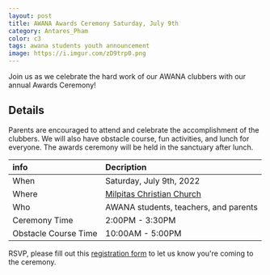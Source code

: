 ```yaml
---
layout: post
title: AWANA Awards Ceremony Saturday, July 9th
category: Antares_Pham
color: c3
tags: awana students youth announcement
image: https://i.imgur.com/zD9trp0.png
---
```

Join us as we celebrate the hard work of our AWANA clubbers with our annual Awards Ceremony! 
<!--more-->
## Details
Parents are encouraged to attend and celebrate the accomplishment of the clubbers. We will also have obstacle course, fun activities, and lunch for everyone. 
The awards ceremony will be held in the sanctuary after lunch. 

info | Decription
:--- | :---
When | Saturday, July 9th, 2022
Where | [Milpitas Christian Church]
Who | AWANA students, teachers, and parents
Ceremony Time | 2:00PM - 3:30PM
Obstacle Course Time | 10:00AM - 5:00PM

RSVP, please fill out this [registration form] to let us know you're coming to the ceremony. 

[Milpitas Christian Church]: https://goo.gl/maps/Zy32Su252Kz7T7i69
[registration form]: https://forms.gle/ShgDG7xjHYBGfEjCA
